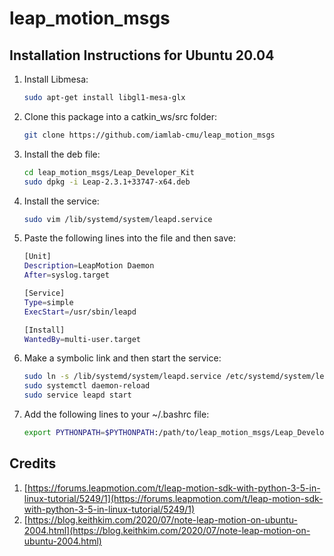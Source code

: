 # leap_motion_msgs

## Installation Instructions for Ubuntu 20.04
1. Install Libmesa:
    ```bash
    sudo apt-get install libgl1-mesa-glx
    ```

2. Clone this package into a catkin_ws/src folder:
    ```bash
    git clone https://github.com/iamlab-cmu/leap_motion_msgs
    ```

3. Install the deb file:
    ```bash
    cd leap_motion_msgs/Leap_Developer_Kit
    sudo dpkg -i Leap-2.3.1+33747-x64.deb
    ```

4. Install the service:
    ```bash
    sudo vim /lib/systemd/system/leapd.service
    ```

5. Paste the following lines into the file and then save:
    ```bash
    [Unit]
    Description=LeapMotion Daemon
    After=syslog.target

    [Service]
    Type=simple
    ExecStart=/usr/sbin/leapd

    [Install]
    WantedBy=multi-user.target
    ```

6. Make a symbolic link and then start the service:
    ```bash
    sudo ln -s /lib/systemd/system/leapd.service /etc/systemd/system/leapd.service
    sudo systemctl daemon-reload
    sudo service leapd start
    ```

7. Add the following lines to your ~/.bashrc file:
    ```bash
    export PYTHONPATH=$PYTHONPATH:/path/to/leap_motion_msgs/Leap_Developer_Kit/LeapSDK/python3.8-project
    ```


## Credits

1. [https://forums.leapmotion.com/t/leap-motion-sdk-with-python-3-5-in-linux-tutorial/5249/1](https://forums.leapmotion.com/t/leap-motion-sdk-with-python-3-5-in-linux-tutorial/5249/1)
2. [https://blog.keithkim.com/2020/07/note-leap-motion-on-ubuntu-2004.html](https://blog.keithkim.com/2020/07/note-leap-motion-on-ubuntu-2004.html)